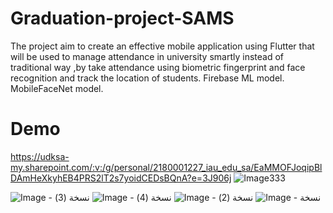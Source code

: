 # Graduation-project-SAMS

The project aim to create an effective mobile application using Flutter that will be used to manage attendance in university smartly instead of traditional way ,by take attendance using biometric fingerprint and face recognition and track the location of students.
Firebase ML model.
MobileFaceNet model.
<h1> Demo </h1>

https://udksa-my.sharepoint.com/:v:/g/personal/2180001227_iau_edu_sa/EaMMOFJoqipBlDAmHeXkyhEB4PRS2lT2s7yoidCEDsBQnA?e=3J906j
![Image333](https://user-images.githubusercontent.com/83551785/190010723-d209f229-bba3-400f-a0c9-8e929729729c.jpeg)

![‏‏Image - نسخة (3)](https://user-images.githubusercontent.com/83551785/190010740-45b703c8-f277-4d28-9355-d51e1cfe9a7c.jpeg)
![‏‏Image - نسخة (4)](https://user-images.githubusercontent.com/83551785/190010814-07bdc403-16a7-4d5f-b818-86a5ebca56d4.jpeg)
![‏‏Image - نسخة (2)](https://user-images.githubusercontent.com/83551785/190010832-ef7c100c-8a70-4dcc-a430-2a97c891999d.jpeg)
![‏‏Image - نسخة](https://user-images.githubusercontent.com/83551785/190010848-2e7b42ca-5a9c-4190-8217-d5dd03cf328f.jpeg)
